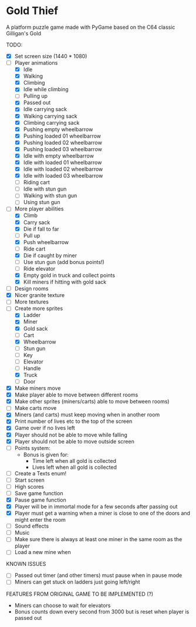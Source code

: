 # Gold Thief
A platform puzzle game made with PyGame based on the C64 classic Gilligan's Gold

TODO:  
- [x] Set screen size (1440 * 1080)
- [ ] Player animations  
    - [x] Idle
    - [x] Walking
    - [x] Climbing
    - [x] Idle while climbing
    - [ ] Pulling up
    - [x] Passed out
    - [x] Idle carrying sack
    - [x] Walking carrying sack
    - [x] Climbing carrying sack
    - [x] Pushing empty wheelbarrow
    - [x] Pushing loaded 01 wheelbarrow
    - [x] Pushing loaded 02 wheelbarrow
    - [x] Pushing loaded 03 wheelbarrow
    - [x] Idle with empty wheelbarrow
    - [x] Idle with loaded 01 wheelbarrow
    - [x] Idle with loaded 02 wheelbarrow
    - [x] Idle with loaded 03 wheelbarrow
    - [ ] Riding cart
    - [ ] Idle with stun gun
    - [ ] Walking with stun gun
    - [ ] Using stun gun 
- [ ] More player abilities
    - [x] Climb
    - [x] Carry sack
    - [x] Die if fall to far
    - [ ] Pull up
    - [x] Push wheelbarrow
    - [ ] Ride cart   
    - [x] Die if caught by miner 
    - [ ] Use stun gun (add bonus points!)
    - [ ] Ride elevator
    - [x] Empty gold in truck and collect points
    - [x] Kill miners if hitting with gold sack
- [ ] Design rooms
- [X] Nicer granite texture
- [ ] More textures
- [ ] Create more sprites
    - [X] Ladder
    - [X] Miner
    - [X] Gold sack
    - [ ] Cart
    - [x] Wheelbarrow
    - [ ] Stun gun
    - [ ] Key
    - [ ] Elevator
    - [ ] Handle
    - [x] Truck
    - [ ] Door
- [x] Make miners move
- [x] Make player able to move between different rooms
- [x] Make other sprites (miners/carts) able to move between rooms)  
- [ ] Make carts move
- [x] Miners (and carts) must keep moving when in another room    
- [x] Print number of lives etc to the top of the screen
- [x] Game over if no lives left
- [x] Player should not be able to move while falling
- [x] Player should not be able to move outside screen
- [ ] Points system:
    - Bonus is given for:        
        - Time left when all gold is collected
        - Lives left when all gold is collected
- [ ] Create a Texts enum!
- [ ] Start screen
- [ ] High scores
- [ ] Save game function
- [x] Pause game function
- [x] Player will be in immortal mode for a few seconds after passing out
- [x] Player must get a warning when a miner is close to one of the doors
    and might enter the room        
- [ ] Sound effects
- [ ] Music
- [ ] Make sure there is always at least one miner in the same room as the player
- [ ] Load a new mine when
    
KNOWN ISSUES
- [ ] Passed out timer (and other timers) must pause when in pause mode 
- [ ] Miners can get stuck on ladders just going left/right

FEATURES FROM ORIGINAL GAME TO BE IMPLEMENTED (?)
* Miners can choose to wait for elevators
* Bonus counts down every second from 3000 but is reset when 
player is passed out 


